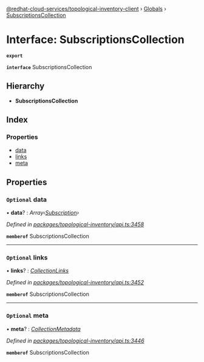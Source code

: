 [@redhat-cloud-services/topological-inventory-client](../README.md) › [Globals](../globals.md) › [SubscriptionsCollection](subscriptionscollection.md)

# Interface: SubscriptionsCollection

**`export`** 

**`interface`** SubscriptionsCollection

## Hierarchy

* **SubscriptionsCollection**

## Index

### Properties

* [data](subscriptionscollection.md#optional-data)
* [links](subscriptionscollection.md#optional-links)
* [meta](subscriptionscollection.md#optional-meta)

## Properties

### `Optional` data

• **data**? : *Array‹[Subscription](subscription.md)›*

*Defined in [packages/topological-inventory/api.ts:3458](https://github.com/Hyperkid123/javascript-clients/blob/master/packages/topological-inventory/api.ts#L3458)*

**`memberof`** SubscriptionsCollection

___

### `Optional` links

• **links**? : *[CollectionLinks](collectionlinks.md)*

*Defined in [packages/topological-inventory/api.ts:3452](https://github.com/Hyperkid123/javascript-clients/blob/master/packages/topological-inventory/api.ts#L3452)*

**`memberof`** SubscriptionsCollection

___

### `Optional` meta

• **meta**? : *[CollectionMetadata](collectionmetadata.md)*

*Defined in [packages/topological-inventory/api.ts:3446](https://github.com/Hyperkid123/javascript-clients/blob/master/packages/topological-inventory/api.ts#L3446)*

**`memberof`** SubscriptionsCollection
